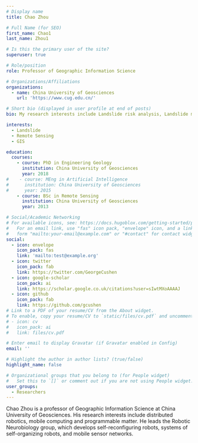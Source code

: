 ```yaml
---
# Display name
title: Chao Zhou

# Full Name (for SEO)
first_name: Chao1
last_name: Zhou1

# Is this the primary user of the site?
superuser: true

# Role/position
role: Professor of Geographic Information Science

# Organizations/Affiliations
organizations:
  - name: China University of Geosciences
    url: 'https://www.cug.edu.cn/'

# Short bio (displayed in user profile at end of posts)
bio: My research interests include Landslide risk analysis, Landslide monitoring and early warning.

interests:
  - Landslide
  - Remote Sensing
  - GIS

education:
  courses:
    - course: PhD in Engineering Geology
      institution: China University of Geosciences
      year: 2018
#    - course: MEng in Artificial Intelligence
#      institution: China University of Geosciences
#      year: 2015
    - course: BSc in Remote Sensing
      institution: China University of Geosciences
      year: 2013

# Social/Academic Networking
# For available icons, see: https://docs.hugoblox.com/getting-started/page-builder/#icons
#   For an email link, use "fas" icon pack, "envelope" icon, and a link in the
#   form "mailto:your-email@example.com" or "#contact" for contact widget.
social:
  - icon: envelope
    icon_pack: fas
    link: 'mailto:test@example.org'
  - icon: twitter
    icon_pack: fab
    link: https://twitter.com/GeorgeCushen
  - icon: google-scholar
    icon_pack: ai
    link: https://scholar.google.co.uk/citations?user=sIwtMXoAAAAJ
  - icon: github
    icon_pack: fab
    link: https://github.com/gcushen
# Link to a PDF of your resume/CV from the About widget.
# To enable, copy your resume/CV to `static/files/cv.pdf` and uncomment the lines below.
# - icon: cv
#   icon_pack: ai
#   link: files/cv.pdf

# Enter email to display Gravatar (if Gravatar enabled in Config)
email: ''

# Highlight the author in author lists? (true/false)
highlight_name: false

# Organizational groups that you belong to (for People widget)
#   Set this to `[]` or comment out if you are not using People widget.
user_groups:
  - Researchers
---
```


Chao Zhou is a professor of Geographic Information Science at China University of Geosciences. His research interests include distributed robotics, mobile computing and programmable matter. He leads the Robotic Neurobiology group, which develops self-reconfiguring robots, systems of self-organizing robots, and mobile sensor networks.

